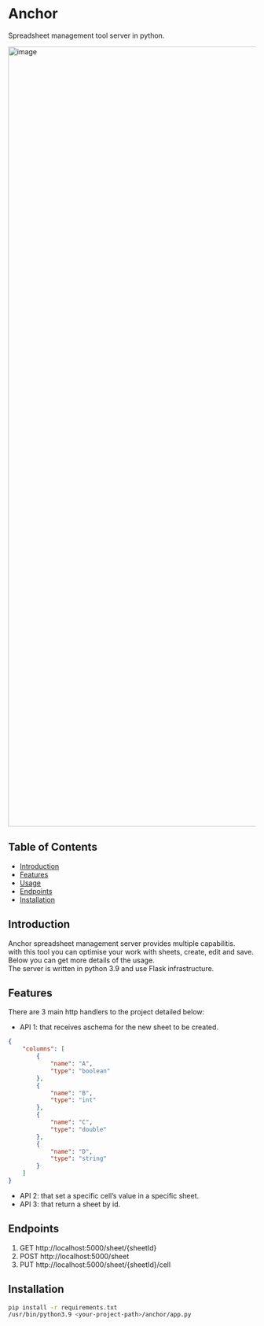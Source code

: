 # Anchor

Spreadsheet management tool server in python.

<img width="1586" alt="image" src="https://github.com/Baluf/anchor/assets/162377261/7bc10cf9-8b5a-4614-92a2-94bc742cb3ab">


## Table of Contents

- [Introduction](#introduction)
- [Features](#features)
- [Usage](#usage)
- [Endpoints](#endpoints)
- [Installation](#installation)

## Introduction

Anchor spreadsheet management server provides multiple capabilitis. <br> with this tool you can optimise your work with sheets, create, edit and save. 
Below you can get more details of the usage. <br>  The server is written in python 3.9 and use Flask infrastructure. 

## Features

There are 3 main http handlers to the project detailed below:

- API 1: that receives aschema for the new sheet to be created.
```json
{
    "columns": [
        {
            "name": "A",
            "type": "boolean"
        },
        {
            "name": "B",
            "type": "int"
        },
        {
            "name": "C",
            "type": "double"
        },
        {
            "name": "D",
            "type": "string"
        }
    ]
}
```

  
- API 2: that set a specific cell’s value in a specific sheet.
- API 3: that return a sheet by id.

## Endpoints

1. GET http://localhost:5000/sheet/{sheetId}
2. POST http://localhost:5000/sheet
4. PUT http://localhost:5000/sheet/{sheetId}/cell

## Installation

```bash
pip install -r requirements.txt
/usr/bin/python3.9 <your-project-path>/anchor/app.py
